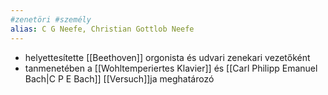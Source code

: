 ```yaml
---
#zenetöri #személy
alias: C G Neefe, Christian Gottlob Neefe
---
```


- helyettesítette [[Beethoven]] orgonista és udvari zenekari vezetőként
- tanmenetében a [[Wohltemperiertes Klavier]] és [[Carl Philipp Emanuel Bach|C P E Bach]] [[Versuch]]ja meghatározó